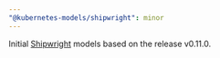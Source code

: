 ```yaml
---
"@kubernetes-models/shipwright": minor
---
```


Initial [Shipwright](https://shipwright.io/) models based on the release v0.11.0.
